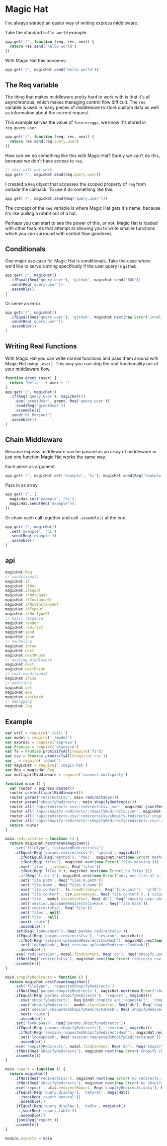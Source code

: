 # Magic Hat

I've always wanted an easier way of writing express middleware.

Take the standard `hello world` example.

```js
app.get('/', function (req, res, next) {
  return res.send('hello world')
})
```

With Magic Hat this becomes:

```js
app.get('/', magicHat.send('hello world'))
```

## The Req variable

The thing that makes middleware pretty hard to work with is that it's all asynchronous, which makes managing control flow difficult. The `req` variable is used in many pieces of middleware to store custom data as well as information about the current request.

This example serves the value of `?user=reggi`, we know it's stored in `req.query.user`.

```js
app.get('/', function (req, res, next) {
  return res.send(req.query.user)
})
```

How can we do something like this with Magic Hat? Surely we can't do this, because we don't have access to `req`.

```js
// this will not work
app.get('/', magicHat.send(req.query.user))
```

I created a `Req` object that accesses the scoped property of `req` from outside the callback. To use it do something like this:

```js
app.get('/', magicHat.send(Req('query.user')))
```

The concept of the `Req` variable is where Magic Hat gets it's name, because it's like pulling a rabbit out of a hat.

Perhaps you can start to see the power of this, or not. Magic Hat is loaded with other features that attempt at allowing you to write smaller functions which you can surround with control flow goodness.

## Conditionals

One major use case for Magic Hat is conditionals. Take the case where we'd like to serve a string specifically if the user query is `github`.

```js
app.get('/', magicHat()
  .ifEqual(Req('query.user'), 'github', magicHat.send('BOO'))
  .send(Req('query.user'))
  .assemble()
)
```

Or serve an error:

```js
app.get('/', magicHat()
  .ifEqual(Req('query.user'), 'github', magicHat.next(new Error('invalid user')))
  .send(Req('query.user'))
  .assemble())
)
```

## Writing Real Functions

With Magic Hat you can write normal functions and pass them around with Magic Hat using `.exe()`. This way you can strip the real functionality out of your middleware flow.

```js
function greet (user) {
  return 'Hello ' + user + '!'
}
app.get('/', magicHat()
  .if(Req('query.user'), magicHat())
    .exe('greetUser', greet, Req('query.user'))
    .send(Req('greetUser'))
    .assemble())
  .send('Hi Person!')
  .assemble())
)
```

## Chain Middleware

Because express middleware can be passed as an array of middleware or just one function Magic Hat works the same way.

Each piece as argument.

```js
app.get('/', magicHat.set('example', 'hi'), magicHat.send(Req('example')))
```

Pass in as array.

```js
app.get('/', [
  magicHat.set('example', 'hi'),
  magicHat.send(Req('example')),
])
```

Or chain each call together and call `.assemble()` at the end.

```js
app.get('/', magicHat()
  .set('example', 'hi')
  .send(Req('example'))
  .assemble()
)
```

## api

```js
magicHat.Req
// conditionals
magicHat.if
magicHat.ifNot
magicHat.ifEqual
magicHat.ifNotEqual
magicHat.ifInstanceOf
magicHat.ifNotInstanceOf
magicHat.ifTypeOf
magicHat.ifNotTypeOf
// basic response
magicHat.render
magicHat.redirect
magicHat.send
magicHat.json
// handeling
magicHat.throw
magicHat.next
magicHat.nextRoute
// nesting middleware
magicHat.nest
magicHat.nestParam
// root conditional
magicHat.ifExe
// modifiers
magicHat.set
magicHat.exe
magicHat.exeCatch
// debugging
magicHat.log
```

## Example

```js
var util = require('./util')
var model = require('./model')
var express = require('express')
var Promise = require('bluebird')
var fs = Promise.promisifyAll(require('fs'))
var csv = Promise.promisifyAll(require('csv'))
var _ = require('lodash')
var magicHat = require('./magic-hat')
var Req = magicHat.Req
var multipartMiddleware = require('connect-multiparty')

function main () {
  var router = express.Router()
  router.use(multipartMiddleware())
  router.param('redirectsCsv', main.redirectsCsv())
  router.param('shopifyRedirects', main.shopifyRedirects())
  router.all('/api/redirects-csv/:redirectsCsv.json', magicHat.json(Req('redirectsCsv')))
  router.all('/api/shopify-redirects/:shopifyRedirects.json', magicHat.json(Req('shopifyRedirects')))
  router.all('/api/redirects-csv/:redirectsCsv/shopify-redirects/:shopifyRedirects/report.json', main.report())
  router.all('/api/shopify-redirects/:shopifyRedirects/redirects-csv/:redirectsCsv/report.json', main.report())
  return router
}

main.redirectsCsv = function () {
  return magicHat.nestParam(magicHat()
    .set('fileType', 'uploadedRedirectsCsv')
    .ifEqual(Req('params.redirectsCsv'), 'upload', magicHat()
      .ifNotEqual(Req('method'), 'POST', magicHat.next(new Error('method must be POST')))
      .ifNot(Req('files'), magicHat.next(new Error('files missing')))
      .exe('files', _.values, Req('files'))
      .ifNot(Req('files.0'), magicHat.next(new Error('no files')))
      .if(Req('files.1'), magicHat.next(new Error('only one file at a time')))
      .set('file.path', Req('files.0.path'))
      .set('file.name', Req('files.0.name'))
      .exe('file.content', fs.readFileAsync, Req('file.path'), 'utf8')
      .exe('file.content', csv.parseAsync, Req('file.content'), {'columns': true})
      .exe('file', model.storeContent, Req('db'), Req('shopify.user.shop'), Req('fileType'), Req('file.content'), Req('file.name'))
      .set('session.uploadedRedirectsCsvHash', Req('file.hash'))
      .set('redirectsCsv', Req('file'))
      .set('files', null)
      .set('file', null)
      .next('route')
      .assemble())
    .set(Req('lookupHash'), Req('params.redirectsCsv'))
    .ifEqual(Req('params.redirectsCsv'), 'session', magicHat()
      .ifNot(Req('session.uploadedRedirectsCsvHash'), magicHat.next(new Error('no csv was uploaded this session')))
      .set('lookupHash', Req('session.uploadedRedirectsCsvHash'))
      .assemble())
    .exe('redirectsCsv', model.findContent, Req('db'), Req('shopify.user.shop'), Req('fileType'), Req('lookupHash'))
    .ifNot(Req('redirectsCsv'), magicHat.next(new Error('redirects csv not found')))
    .assemble())
}

main.shopifyRedirects = function () {
  return magicHat.nestParam(magicHat()
    .set('fileType', 'requestedShopifyRedirects')
    .ifNot(Req('params.shopifyRedirects'), magicHat.next(new Error('shopifyRedirects param must be set')))
    .ifEqual(Req('params.shopifyRedirects'), 'request', magicHat()
      .exe('shopifyRedirects', Req.bind('shopify.api.requestAll', 'shopify.api'), 'redirects')
      .exe('shopifyRedirects', model.storeContent, Req('db'), Req('shopify.user.shop'), Req('fileType'), Req('shopifyRedirects'), Req('file.name'))
      .set('session.requestedShopifyRedirectsHash', Req('shopifyRedirects.hash'))
      .next('route')
      .assemble())
    .set('lookupHash', Req('params.shopifyRedirects'))
    .ifEqual(Req('params.shopifyRedirects'), 'session', magicHat()
      .ifNot(Req('session.requestedShopifyRedirectsHash'), magicHat.next(new Error('no redirects were requested this session')))
      .set('lookupHash', Req('session.requestedShopifyRedirectsHash'))
      .assemble())
    .exe('shopifyRedirects', model.findContent, Req('db'), Req('shopify.user.shop'), Req('fileType'), Req('lookupHash'))
    .ifNot(Req('shopifyRedirects'), magicHat.next(new Error('shopify redirects not found')))
    .assemble())
}

main.report = function () {
  return magicHat()
    .ifNot(Req('redirectsCsv'), magicHat.next(new Error('no redirects csv provided')))
    .ifNot(Req('shopifyRedirects'), magicHat.next(new Error('no shopify redirects provided')))
    .exe('report', util.redirectReport, Req('shopifyRedirects.data'), Req('redirectsCsv.data'))
    .ifEqual(Req('query.display'), 'natural', magicHat()
      .json(Req('report.natural'))
      .assemble())
    .ifEqual(Req('query.display'), 'table', magicHat()
      .json(Req('report.table'))
      .assemble())
    .json(Req('report'))
    .assemble()
}

module.exports = main
```

